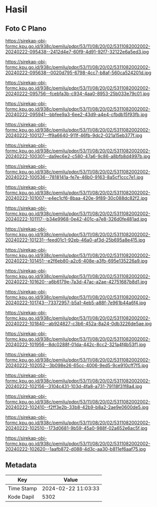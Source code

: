 # Hasil

## Foto C Plano

https://sirekap-obj-formc.kpu.go.id/938c/pemilu/pdpr/53/11/08/20/02/5311082002002-20240222-095438--2412d4e7-60f9-4d91-92f7-32122e6a5ed3.jpg

https://sirekap-obj-formc.kpu.go.id/938c/pemilu/pdpr/53/11/08/20/02/5311082002002-20240222-095638--0020d795-6798-4cc7-b8af-560ca524201d.jpg

https://sirekap-obj-formc.kpu.go.id/938c/pemilu/pdpr/53/11/08/20/02/5311082002002-20240222-095756--fcebfa3b-c934-4aa0-8953-25b033e79c01.jpg

https://sirekap-obj-formc.kpu.go.id/938c/pemilu/pdpr/53/11/08/20/02/5311082002002-20240222-095941--bbfee9a3-6ee2-43d9-a4e4-cfbdb15f93fb.jpg

https://sirekap-obj-formc.kpu.go.id/938c/pemilu/pdpr/53/11/08/20/02/5311082002002-20240222-100127--ff9a6640-911f-46fb-9dc2-021a15eb377f.jpg

https://sirekap-obj-formc.kpu.go.id/938c/pemilu/pdpr/53/11/08/20/02/5311082002002-20240222-100301--da9ec6e2-c580-47a6-9c86-a8bfb8d4997b.jpg

https://sirekap-obj-formc.kpu.go.id/938c/pemilu/pdpr/53/11/08/20/02/5311082002002-20240222-100536--7818141a-fe7e-46b0-9163-8a5cf1ccc7e1.jpg

https://sirekap-obj-formc.kpu.go.id/938c/pemilu/pdpr/53/11/08/20/02/5311082002002-20240222-101007--e4ec1cf6-8baa-420e-9f89-30c088dc82f2.jpg

https://sirekap-obj-formc.kpu.go.id/938c/pemilu/pdpr/53/11/08/20/02/5311082002002-20240222-101117--b34e9968-0e42-401c-a7e8-326d0fe481ad.jpg

https://sirekap-obj-formc.kpu.go.id/938c/pemilu/pdpr/53/11/08/20/02/5311082002002-20240222-101231--feed01c1-92eb-46a0-af3d-25b695a8e415.jpg

https://sirekap-obj-formc.kpu.go.id/938c/pemilu/pdpr/53/11/08/20/02/5311082002002-20240222-101451--e2f6eb80-a2c6-408e-a3fb-695e135226a9.jpg

https://sirekap-obj-formc.kpu.go.id/938c/pemilu/pdpr/53/11/08/20/02/5311082002002-20240222-101620--a6b6179e-7a3d-47ac-a2ae-42751687b8d1.jpg

https://sirekap-obj-formc.kpu.go.id/938c/pemilu/pdpr/53/11/08/20/02/5311082002002-20240222-101743--73372957-b5a1-4eb5-a88f-7e961b44a6f4.jpg

https://sirekap-obj-formc.kpu.go.id/938c/pemilu/pdpr/53/11/08/20/02/5311082002002-20240222-101840--ab924827-c3b6-452a-8a24-0db3226de5ae.jpg

https://sirekap-obj-formc.kpu.go.id/938c/pemilu/pdpr/53/11/08/20/02/5311082002002-20240222-101956--8dc0288f-01da-442c-8cc2-321a4f4b53f1.jpg

https://sirekap-obj-formc.kpu.go.id/938c/pemilu/pdpr/53/11/08/20/02/5311082002002-20240222-102052--3b098e26-65cc-4006-9ed5-9ce910cff7f5.jpg

https://sirekap-obj-formc.kpu.go.id/938c/pemilu/pdpr/53/11/08/20/02/5311082002002-20240222-102156--3104c431-103d-4fa8-a731-79118f31f8a4.jpg

https://sirekap-obj-formc.kpu.go.id/938c/pemilu/pdpr/53/11/08/20/02/5311082002002-20240222-102410--f2ff3e2b-33b8-42b9-b8a2-2ae9e0600de5.jpg

https://sirekap-obj-formc.kpu.go.id/938c/pemilu/pdpr/53/11/08/20/02/5311082002002-20240222-102510--173d0681-9b59-45a0-988f-02a652e6ac5f.jpg

https://sirekap-obj-formc.kpu.go.id/938c/pemilu/pdpr/53/11/08/20/02/5311082002002-20240222-102620--1aafb872-d088-4d3c-aa30-b811ef6aaf75.jpg


## Metadata

| Key        | Value               |
| ---------- | ------------------- |
| Time Stamp | 2024-02-22 11:03:33 |
| Kode Dapil | 5302                |



